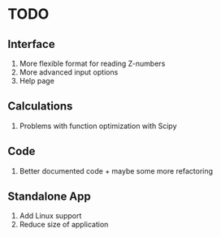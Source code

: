 # TODO
## Interface
1. More flexible format for reading Z-numbers
2. More advanced input options
3. Help page

## Calculations
1. Problems with function optimization with Scipy

## Code
1. Better documented code + maybe some more refactoring

## Standalone App
1. Add Linux support
2. Reduce size of application
